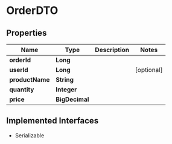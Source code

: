 

# OrderDTO


## Properties

| Name | Type | Description | Notes |
|------------ | ------------- | ------------- | -------------|
|**orderId** | **Long** |  |  |
|**userId** | **Long** |  |  [optional] |
|**productName** | **String** |  |  |
|**quantity** | **Integer** |  |  |
|**price** | **BigDecimal** |  |  |


## Implemented Interfaces

* Serializable


